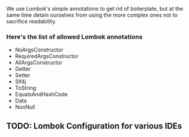 We use Lombok's simple annotations to get rid of boilerplate, but at the same time detain ourselves from using the more complex ones not to sacrifice readability.

### Here's the list of allowed Lombok annotations
- NoArgsConstructor
- RequiredArgsConstructor
- AllArgsConstructor
- Getter
- Setter
- Slf4j
- ToString
- EqualsAndHashCode
- Data
- NonNull

## TODO: Lombok Configuration for various IDEs
